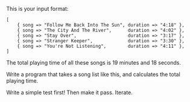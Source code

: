 This is your input format:

    [
        { song => "Follow Me Back Into The Sun", duration => "4:18" },
        { song => "The City And The River",      duration => "4:02" },
        { song => "Stay Over",                   duration => "3:17" },
        { song => "Stranger Keeper",             duration => "3:30" },
        { song => "You're Not Listening",        duration => "4:11" },
    ]

The total playing time of all these songs is 19 minutes and 18 seconds.

Write a program that takes a song list like this, and calculates the total
playing time.

Write a simple test first! Then make it pass. Iterate.
